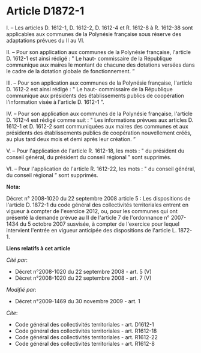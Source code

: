 # Article D1872-1

I. – Les articles D. 1612-1, D. 1612-2, D. 1612-4 et R. 1612-8 à R. 1612-38 sont applicables aux communes de la Polynésie
française sous réserve des adaptations prévues du II au VI.

II. – Pour son application aux communes de la Polynésie française, l'article D. 1612-1 est ainsi rédigé : " Le haut-
commissaire de la République communique aux maires le montant de chacune des dotations versées dans le cadre de la dotation
globale de fonctionnement. ”

III. – Pour son application aux communes de la Polynésie française, l'article D. 1612-2 est ainsi rédigé : " Le haut-
commissaire de la République communique aux présidents des établissements publics de coopération l'information visée à
l'article D. 1612-1 ”.

IV. – Pour son application aux communes de la Polynésie française, l'article D. 1612-4 est rédigé comme suit : " Les
informations prévues aux articles D. 1612-1 et D. 1612-2 sont communiquées aux maires des communes et aux présidents des
établissements publics de coopération nouvellement créés, au plus tard deux mois et demi après leur création. ”

V. – Pour l'application de l'article R. 1612-18, les mots : " du président du conseil général, du président du conseil
régional ” sont supprimés.

VI. – Pour l'application de l'article R. 1612-22, les mots : " du conseil général, du conseil régional ” sont supprimés.

**Nota:**

Décret n° 2008-1020 du 22 septembre 2008 article 5 : Les dispositions de l'article D. 1872-1 du code général des
collectivités territoriales entrent en vigueur à compter de l'exercice 2012, ou, pour les communes qui ont présenté la
demande prévue au II de l'article 7 de l'ordonnance n° 2007-1434 du 5 octobre 2007 susvisée, à compter de l'exercice pour
lequel intervient l'entrée en vigueur anticipée des dispositions de l'article L. 1872-1.

**Liens relatifs à cet article**

_Cité par_:

  - Décret n°2008-1020 du 22 septembre 2008 - art. 5 (V)
  - Décret n°2008-1020 du 22 septembre 2008 - art. 7 (V)

_Modifié par_:

  - Décret n°2009-1469 du 30 novembre 2009 - art. 1

_Cite_:

  - Code général des collectivités territoriales - art. D1612-1
  - Code général des collectivités territoriales - art. R1612-18
  - Code général des collectivités territoriales - art. R1612-22
  - Code général des collectivités territoriales - art. R1612-8
